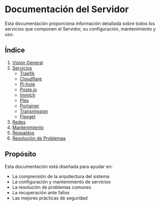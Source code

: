 # Documentación del Servidor

Esta documentación proporciona información detallada sobre todos los servicios que componen el Servidor, su configuración, mantenimiento y uso.

## Índice

1. [Visión General](./overview.md)
2. [Servicios](./services/README.md)
   - [Traefik](./services/traefik.md)
   - [Cloudflare](./services/cloudflare.md)
   - [Pi-hole](./services/pihole.md)
   - [Poste.io](./services/postie.md)
   - [Immich](./services/immich.md)
   - [Plex](./services/plex.md)
   - [Portainer](./services/portainer.md)
   - [Transmission](./services/transmission.md)
   - [Flexget](./services/flexget.md)
3. [Redes](./networking.md)
4. [Mantenimiento](./maintenance.md)
5. [Respaldos](./backups.md)
6. [Resolución de Problemas](./troubleshooting.md)

## Propósito

Esta documentación está diseñada para ayudar en:
- La comprensión de la arquitectura del sistema
- La configuración y mantenimiento de servicios
- La resolución de problemas comunes
- La recuperación ante fallos
- Las mejores prácticas de seguridad